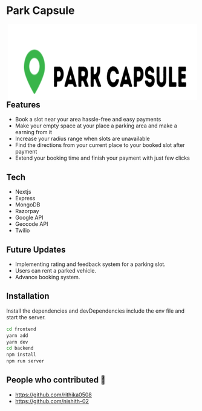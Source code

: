 # Park Capsule

<img align="right" width="500" height="200" title="ParkCapsule" src="https://github.com/nishith-02/Parking_Capsule/blob/main/frontend/public/logo.png"/>

## Features

- Book a slot near your area hassle-free and easy payments
- Make your empty space at your place a parking area and make a earning from it
- Increase your radius range when slots are unavailable
- Find the directions from your current place to your booked slot after payment
- Extend your booking time and finish your payment with just few clicks

## Tech

- Nextjs
- Express
- MongoDB
- Razorpay
- Google API
- Geocode API
- Twilio

## Future Updates

- Implementing rating and feedback system for a parking slot.
- Users can rent a parked vehicle.
- Advance booking system.

## Installation

Install the dependencies and devDependencies include the env file and start the server.

```sh
cd frontend
yarn add
yarn dev
cd backend
npm install
npm run server
```

## People who contributed 🤝

- https://github.com/rithika0508
- https://github.com/nishith-02
